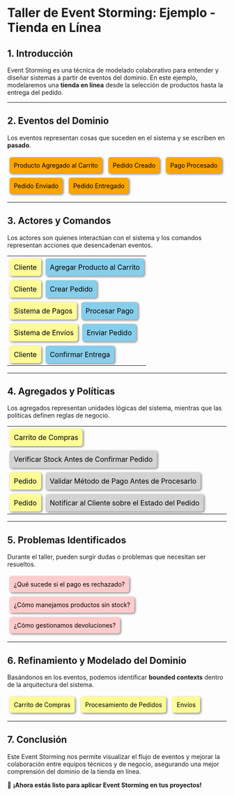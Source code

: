 # **Taller de Event Storming: Ejemplo - Tienda en Línea**

## **1. Introducción**
Event Storming es una técnica de modelado colaborativo para entender y diseñar sistemas a partir de eventos del dominio. En este ejemplo, modelaremos una **tienda en línea** desde la selección de productos hasta la entrega del pedido.

---
## **2. Eventos del Dominio**
Los eventos representan cosas que suceden en el sistema y se escriben en **pasado**.

<style>
    .postit {
        display: inline-block;
        padding: 10px;
        margin: 5px;
        border-radius: 5px;
        box-shadow: 2px 2px 5px gray;
    }
    .evento { background-color: #ffa500; color: black; }
    .actor { background-color: #fffb96; color: black; }
    .comando { background-color: #87ceeb; color: black; }
    .agregado { background-color: #fdfd96; color: black; }
    .politica { background-color: #d3d3d3; color: black; }
    .problema { background-color: #ffcccb; color: black; }
    table { border-collapse: collapse; }
    td { padding: 10px; border: none; }
</style>

<div class="postit evento">Producto Agregado al Carrito</div>
<div class="postit evento">Pedido Creado</div>
<div class="postit evento">Pago Procesado</div>
<div class="postit evento">Pedido Enviado</div>
<div class="postit evento">Pedido Entregado</div>

---
## **3. Actores y Comandos**
Los actores son quienes interactúan con el sistema y los comandos representan acciones que desencadenan eventos.

<table>
    <tr>
        <td class="postit actor">Cliente</td>
        <td class="postit comando">Agregar Producto al Carrito</td>
    </tr>
    <tr>
        <td class="postit actor">Cliente</td>
        <td class="postit comando">Crear Pedido</td>
    </tr>
    <tr>
        <td class="postit actor">Sistema de Pagos</td>
        <td class="postit comando">Procesar Pago</td>
    </tr>
    <tr>
        <td class="postit actor">Sistema de Envíos</td>
        <td class="postit comando">Enviar Pedido</td>
    </tr>
    <tr>
        <td class="postit actor">Cliente</td>
        <td class="postit comando">Confirmar Entrega</td>
    </tr>
</table>

---
## **4. Agregados y Políticas**
Los agregados representan unidades lógicas del sistema, mientras que las políticas definen reglas de negocio.

<table>
    <tr>
        <td class="postit agregado">Carrito de Compras</td>
        <td class="postit politica">Verificar Stock Antes de Confirmar Pedido</td>
    </tr>
    <tr>
        <td class="postit agregado">Pedido</td>
        <td class="postit politica">Validar Método de Pago Antes de Procesarlo</td>
    </tr>
    <tr>
        <td class="postit agregado">Pedido</td>
        <td class="postit politica">Notificar al Cliente sobre el Estado del Pedido</td>
    </tr>
</table>

---
## **5. Problemas Identificados**
Durante el taller, pueden surgir dudas o problemas que necesitan ser resueltos.

<div class="postit problema">¿Qué sucede si el pago es rechazado?</div>
<div class="postit problema">¿Cómo manejamos productos sin stock?</div>
<div class="postit problema">¿Cómo gestionamos devoluciones?</div>

---
## **6. Refinamiento y Modelado del Dominio**
Basándonos en los eventos, podemos identificar **bounded contexts** dentro de la arquitectura del sistema.

<div class="postit agregado">Carrito de Compras</div>
<div class="postit agregado">Procesamiento de Pedidos</div>
<div class="postit agregado">Envíos</div>

---
## **7. Conclusión**
Este Event Storming nos permite visualizar el flujo de eventos y mejorar la colaboración entre equipos técnicos y de negocio, asegurando una mejor comprensión del dominio de la tienda en línea.

🚀 **¡Ahora estás listo para aplicar Event Storming en tus proyectos!**
